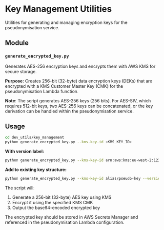 # Key Management Utilities

Utilities for generating and managing encryption keys for the pseudonymisation service.

## Module

### `generate_encrypted_key.py`
Generates AES-256 encryption keys and encrypts them with AWS KMS for secure storage.

**Purpose:** Creates 256-bit (32-byte) data encryption keys (DEKs) that are encrypted with a KMS Customer Master Key (CMK) for the pseudonymisation Lambda function.

**Note:** The script generates AES-256 keys (256 bits). For AES-SIV, which requires 512-bit keys, two AES-256 keys can be concatenated, or the key derivation can be handled within the pseudonymisation service.

## Usage

```bash
cd dev_utils/key_management
python generate_encrypted_key.py --kms-key-id <KMS_KEY_ID>
```

**With version label:**
```bash
python generate_encrypted_key.py --kms-key-id arn:aws:kms:eu-west-2:123456:key/abc --version v2
```

**Add to existing key structure:**
```bash
python generate_encrypted_key.py --kms-key-id alias/pseudo-key --version v2 --add-to-existing
```

The script will:
1. Generate a 256-bit (32-byte) AES key using KMS
2. Encrypt it using the specified KMS CMK
3. Output the base64-encoded encrypted key

The encrypted key should be stored in AWS Secrets Manager and referenced in the pseudonymisation Lambda configuration.


